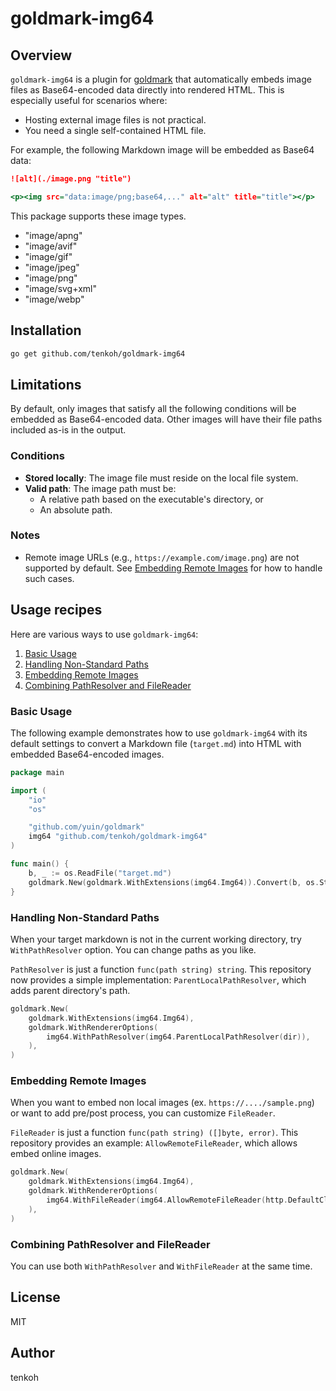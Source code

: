 # goldmark-img64
## Overview
`goldmark-img64` is a plugin for [goldmark](https://github.com/yuin/goldmark) that automatically embeds image files as Base64-encoded data directly into rendered HTML. This is especially useful for scenarios where:
- Hosting external image files is not practical.
- You need a single self-contained HTML file.

For example, the following Markdown image will be embedded as Base64 data:

```markdown:input.md
![alt](./image.png "title")
```

```html:output.html
<p><img src="data:image/png;base64,..." alt="alt" title="title"></p>
```

This package supports these image types.

- "image/apng"
- "image/avif"
- "image/gif"
- "image/jpeg"
- "image/png"
- "image/svg+xml"
- "image/webp"

## Installation
```sh
go get github.com/tenkoh/goldmark-img64
```
## Limitations
By default, only images that satisfy all the following conditions will be embedded as Base64-encoded data. Other images will have their file paths included as-is in the output.

### Conditions
- **Stored locally**: The image file must reside on the local file system.
- **Valid path**: The image path must be:
  - A relative path based on the executable's directory, or
  - An absolute path.

### Notes
- Remote image URLs (e.g., `https://example.com/image.png`) are not supported by default. See [Embedding Remote Images](#embedding-remote-imags) for how to handle such cases.

## Usage recipes
Here are various ways to use `goldmark-img64`:

1. [Basic Usage](#basic-usage)
2. [Handling Non-Standard Paths](#handling-non-standard-paths)
3. [Embedding Remote Images](#embedding-remote-images)
4. [Combining PathResolver and FileReader](#combining-pathresolver-and-filereader)

### Basic Usage
The following example demonstrates how to use `goldmark-img64` with its default settings to convert a Markdown file (`target.md`) into HTML with embedded Base64-encoded images.

```go:example.go
package main

import (
    "io"
    "os"

    "github.com/yuin/goldmark"
    img64 "github.com/tenkoh/goldmark-img64"
)

func main() {
    b, _ := os.ReadFile("target.md")
    goldmark.New(goldmark.WithExtensions(img64.Img64)).Convert(b, os.Stdout)
}
```

### Handling Non-Standard Paths
When your target markdown is not in the current working directory, try `WithPathResolver` option. You can change paths as you like.

`PathResolver` is just a function `func(path string) string`. This repository now provides a simple implementation: `ParentLocalPathResolver`, which adds parent directory's path.

```go
goldmark.New(
    goldmark.WithExtensions(img64.Img64),
    goldmark.WithRendererOptions(
        img64.WithPathResolver(img64.ParentLocalPathResolver(dir)),
    ),
)
```

### Embedding Remote Images
When you want to embed non local images (ex. `https://..../sample.png`) or want to add pre/post process, you can customize `FileReader`.

`FileReader` is just a function `func(path string) ([]byte, error)`. This repository provides an example: `AllowRemoteFileReader`, which allows embed online images.

```go
goldmark.New(
    goldmark.WithExtensions(img64.Img64),
    goldmark.WithRendererOptions(
        img64.WithFileReader(img64.AllowRemoteFileReader(http.DefaultClient)),
    ),
)
```

### Combining PathResolver and FileReader
You can use both `WithPathResolver` and `WithFileReader` at the same time.

## License
MIT

## Author
tenkoh
